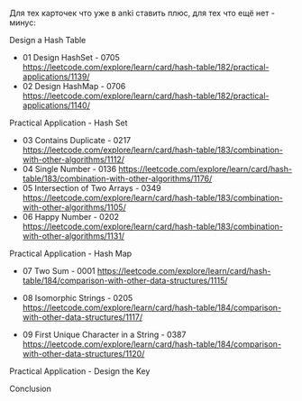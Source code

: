 Для тех карточек что уже в anki ставить плюс, для тех что ещё нет - минус:

Design a Hash Table

- 01 Design HashSet - 0705 https://leetcode.com/explore/learn/card/hash-table/182/practical-applications/1139/
- 02 Design HashMap - 0706 https://leetcode.com/explore/learn/card/hash-table/182/practical-applications/1140/

Practical Application - Hash Set

+ 03 Contains Duplicate - 0217 https://leetcode.com/explore/learn/card/hash-table/183/combination-with-other-algorithms/1112/
+ 04 Single Number - 0136 https://leetcode.com/explore/learn/card/hash-table/183/combination-with-other-algorithms/1176/
+ 05 Intersection of Two Arrays - 0349 https://leetcode.com/explore/learn/card/hash-table/183/combination-with-other-algorithms/1105/
+ 06 Happy Number - 0202 https://leetcode.com/explore/learn/card/hash-table/183/combination-with-other-algorithms/1131/

Practical Application - Hash Map

+ 07 Two Sum - 0001 https://leetcode.com/explore/learn/card/hash-table/184/comparison-with-other-data-structures/1115/
- 08 Isomorphic Strings - 0205 https://leetcode.com/explore/learn/card/hash-table/184/comparison-with-other-data-structures/1117/
+ 09 First Unique Character in a String - 0387 https://leetcode.com/explore/learn/card/hash-table/184/comparison-with-other-data-structures/1120/

Practical Application - Design the Key

Conclusion
